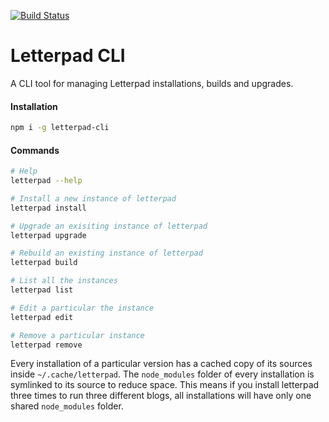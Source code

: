[![Build Status](https://travis-ci.org/letterpad/letterpad-cli.svg?branch=master)](https://travis-ci.org/letterpad/letterpad-cli)

# Letterpad CLI

A CLI tool for managing Letterpad installations, builds and upgrades.

#### Installation

```sh
npm i -g letterpad-cli
```

#### Commands

```sh
# Help
letterpad --help

# Install a new instance of letterpad
letterpad install

# Upgrade an exisiting instance of letterpad
letterpad upgrade

# Rebuild an existing instance of letterpad
letterpad build

# List all the instances
letterpad list

# Edit a particular the instance
letterpad edit

# Remove a particular instance
letterpad remove

```

Every installation of a particular version has a cached copy of its sources inside `~/.cache/letterpad`. The `node_modules` folder of every installation is symlinked to its source to reduce space. This means if you install letterpad three times to run three different blogs, all installations will have only one shared `node_modules` folder.
